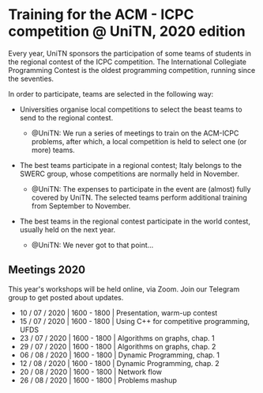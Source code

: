 # Training for the ACM - ICPC competition @ UniTN, 2020 edition

Every year, UniTN sponsors the participation of some teams of students in the regional contest of the ICPC competition. 
The International Collegiate Programming Contest is the oldest programming competition, running since the seventies.

In order to participate, teams are selected in the following way:

* Universities organise local competitions to select the beast teams to send to the regional contest.

    * @UniTN: We run a series of meetings to train on the ACM-ICPC problems, after which, a local competition is held to select one (or more) teams.

* The best teams participate in a regional contest; Italy belongs to the SWERC group, whose competitions are normally held in November.
    * @UniTN: The expenses to participate in the event are (almost) fully covered by UniTN. The selected teams perform additional training from September to November.
    
* The best teams in the regional contest participate in the world contest, usually held on the next year.
    * @UniTN: We never got to that point…
    
## Meetings 2020

This year's workshops will be held online, via Zoom. Join our Telegram group to get posted about updates.

* 10 / 07 / 2020 | 1600 - 1800 | Presentation, warm-up contest
* 15 / 07 / 2020 | 1600 - 1800 | Using C++ for competitive programming, UFDS
* 23 / 07 / 2020 | 1600 - 1800 | Algorithms on graphs, chap. 1
* 29 / 07 / 2020 | 1600 - 1800 | Algorithms on graphs, chap. 2
* 06 / 08 / 2020 | 1600 - 1800 | Dynamic Programming, chap. 1
* 12 / 08 / 2020 | 1600 - 1800 | Dynamic Programming, chap. 2
* 20 / 08 / 2020 | 1600 - 1800 | Network flow
* 26 / 08 / 2020 | 1600 - 1800 | Problems mashup

